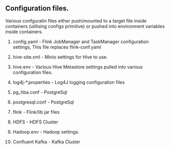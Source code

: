 ## Configuration files.

Various confguratin files either push/mounted to a target file inside containers (utilising configs primitive) or pushed into environment variables inside containers.

1. config.yaml              -   Flink JobManager and TaskManager configuration settings, This file replaces flink-conf.yaml

2. hive-site.xml            -   Minio settings for Hive to use.

3. hive.env                 -   Various Hive Metastore settings pulled into various configuration files.

4. log4j-*.properties       -   Log4J logging configuration files

5. pg_hba.conf              -   PostgreSql

6. postgresql.conf          -   PostgreSql

7. flink                    -   Flink/lib jar files

8. HDFS                     -   HDFS Cluster

9. Hadoop.env               -   Hadoop settings.

10. Confluent Kafka         -   Kafka Cluster

